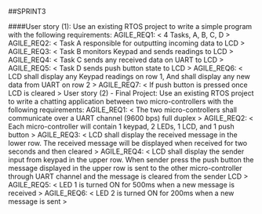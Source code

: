 


##SPRINT3

####User story (1):
Use an existing RTOS project to write a simple program with the following requirements:
AGILE_REQ1:
< 4 Tasks, A, B, C, D >
AGILE_REQ2:
< Task A responsible for outputting incoming data to LCD >
AGILE_REQ3:
< Task B monitors Keypad and sends readings to LCD >
AGILE_REQ4:
< Task C sends any received data on UART to LCD >
AGILE_REQ5:
< Task D sends push button state to LCD >
AGILE_REQ6:
< LCD shall display any Keypad readings on row 1, And shall display any new data from UART on row 2 >
AGILE_REQ7:
< If push button is pressed once LCD is cleared >
User story (2) - Final Project:
Use an existing RTOS project to write a chatting application between two micro-controllers  with the following requirements:
AGILE_REQ1:
< The two micro-controllers shall communicate over a UART channel (9600 bps) full duplex >
AGILE_REQ2:
< Each micro-controller will contain 1 keypad, 2 LEDs, 1 LCD, and 1 push button >
AGILE_REQ3:
< LCD shall display the received message in the lower row. The received message will be displayed when received for two seconds and then cleared >
AGILE_REQ4:
< LCD shall display the sender input from keypad in the upper row. When sender press the push button the message displayed in the upper row is sent to the other micro-controller through UART channel and the message is cleared from the sender LCD >
AGILE_REQ5:
< LED 1 is turned ON for 500ms when a new message is received >
AGILE_REQ6:
< LED 2 is turned ON for 200ms when a new message is sent >
